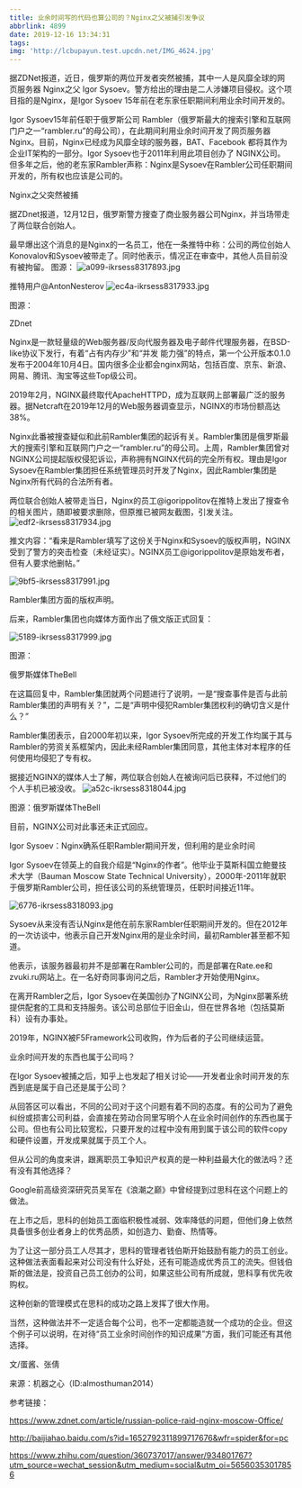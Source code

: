 ```yaml
---
title: 业余时间写的代码也算公司的？Nginx之父被捕引发争议
abbrlink: 4899
date: 2019-12-16 13:34:31
tags:
img: 'http://lcbupayun.test.upcdn.net/IMG_4624.jpg'
---
```

据ZDNet报道，近日，俄罗斯的两位开发者突然被捕，其中一人是风靡全球的网页服务器 Nginx之父 Igor Sysoev。警方给出的理由是二人涉嫌项目侵权。这个项目指的是Nginx，是Igor Sysoev 15年前在老东家任职期间利用业余时间开发的。

Igor Sysoev15年前任职于俄罗斯公司 Rambler（俄罗斯最大的搜索引擎和互联网门户之一“rambler.ru”的母公司），在此期间利用业余时间开发了网页服务器 Nginx。目前，Nginx已经成为风靡全球的服务器，BAT、Facebook 都将其作为企业IT架构的一部分。Igor Sysoev也于2011年利用此项目创办了 NGINX公司。但多年之后，他的老东家Rambler声称：Nginx是Sysoev在Rambler公司任职期间开发的，所有权也应该是公司的。

Nginx之父突然被捕

据ZDnet报道，12月12日，俄罗斯警方搜查了商业服务器公司Nginx，并当场带走了两位联合创始人。

最早爆出这个消息的是Nginx的一名员工，他在一条推特中称：公司的两位创始人Konovalov和Sysoev被带走了。同时他表示，情况正在审查中，其他人员目前没有被拘留。
图源：
![a099-ikrsess8317893.jpg](http://lcbupayun.test.upcdn.net/static/0b2b7268d1f5b17c2d19ea587f363cdf.jpg)

推特用户@AntonNesterov
![ec4a-ikrsess8317933.jpg](http://lcbupayun.test.upcdn.net/static/37374dfa331ed3cdf91a58fb46f2c9bb.jpg)

图源：

ZDnet

Nginx是一款轻量级的Web服务器/反向代服务器及电子邮件代理服务器，在BSD-like协议下发行，有着“占有内存少”和“并发 能力强”的特点，第一个公开版本0.1.0发布于2004年10月4日。国内很多企业都会nginx网站，包括百度、京东、新浪、网易、腾讯、淘宝等这些Top级公司。

2019年2月，NGINX最终取代ApacheHTTPD，成为互联网上部署最广泛的服务器。据Netcraft在2019年12月的Web服务器调查显示，NGINX的市场份额高达38%。

Nginx此番被搜查疑似和此前Rambler集团的起诉有关。Rambler集团是俄罗斯最大的搜索引擎和互联网门户之一“rambler.ru”的母公司。上周，Rambler集团曾对NGINX公司提起版权侵犯诉讼，声称拥有NGINX代码的完全所有权。理由是Igor Sysoev在Rambler集团担任系统管理员时开发了Nginx，因此Rambler集团是Nginx所有代码的合法所有者。

两位联合创始人被带走当日，Nginx的员工@igorippolitov在推特上发出了搜查令的相关图片，随即被要求删除，但原推已被网友截图，引发关注。
![edf2-ikrsess8317934.jpg](http://lcbupayun.test.upcdn.net/static/b39f62e3eb48c725af2bbaec08367cb9.jpg)


推文内容：“看来是Rambler填写了这份关于Nginx和Sysoev的版权声明，NGINX受到了警方的突击检查（未经证实）。NGINX员工@igorippolitov是原始发布者，但有人要求他删帖。”

![9bf5-ikrsess8317991.jpg](http://lcbupayun.test.upcdn.net/static/8e4d75a714137b772e926f6e597a53dc.jpg)

Rambler集团方面的版权声明。

后来，Rambler集团也向媒体方面作出了俄文版正式回复：

![5189-ikrsess8317999.jpg](http://lcbupayun.test.upcdn.net/static/042915890f597c537fb8ec8ea4b538dd.jpg)

图源：

俄罗斯媒体TheBell

在这篇回复中，Rambler集团就两个问题进行了说明，一是“搜查事件是否与此前Rambler集团的声明有关？”，二是“声明中侵犯Rambler集团权利的确切含义是什么？”

Rambler集团表示，自2000年初以来，Igor Sysoev所完成的开发工作均属于其与Rambler的劳资关系框架内，因此未经Rambler集团同意，其他主体对本程序的任何使用均侵犯了专有权。

据接近NGINX的媒体人士了解，两位联合创始人在被询问后已获释，不过他们的个人手机已被没收。
![a52c-ikrsess8318044.jpg](http://lcbupayun.test.upcdn.net/static/17cb7f0e971eec09a5c5925e0180c842.jpg)

图源：俄罗斯媒体TheBell

目前，NGINX公司对此事还未正式回应。

Igor Sysoev：Nginx确系任职Rambler期间开发，但利用的是业余时间

Igor Sysoev在领英上的自我介绍是“Nginx的作者”。他毕业于莫斯科国立鲍曼技术大学（Bauman Moscow State Technical University），2000年-2011年就职于俄罗斯Rambler公司，担任该公司的系统管理员，任职时间接近11年。

![6776-ikrsess8318093.jpg](http://lcbupayun.test.upcdn.net/static/cc9de1ebc1836670f991b8b6ed36a6bc.jpg)

Sysoev从来没有否认Nginx是他在前东家Rambler任职期间开发的。但在2012年的一次访谈中，他表示自己开发Nginx用的是业余时间，最初Rambler甚至都不知道。

他表示，该服务器最初并不是部署在Rambler公司的，而是部署在Rate.ee和zvuki.ru网站上。在一名好奇同事询问之后，Rambler才开始使用Nginx。

在离开Rambler之后，Igor Sysoev在美国创办了NGINX公司，为Nginx部署系统提供配套的工具和支持服务。该公司总部位于旧金山，但在世界各地（包括莫斯科）设有办事处。

2019年，NGINX被F5Framework公司收购，作为后者的子公司继续运营。

业余时间开发的东西也属于公司吗？

在Igor Sysoev被捕之后，知乎上也发起了相关讨论——开发者业余时间开发的东西到底是属于自己还是属于公司？

从回答区可以看出，不同的公司对于这个问题有着不同的态度。有的公司为了避免纠纷或损害公司利益，会直接在劳动合同里写明个人在业余时间创作的东西也属于公司。但也有公司比较宽松，只要开发的过程中没有用到属于该公司的软件copy和硬件设置，开发成果就属于员工个人。

但从公司的角度来讲，跟离职员工争知识产权真的是一种利益最大化的做法吗？还有没有其他选择？

Google前高级资深研究员吴军在《浪潮之巅》中曾经提到过思科在这个问题上的做法。

在上市之后，思科的创始员工面临积极性减弱、效率降低的问题，但他们身上依然具备很多创业者身上的优秀品质，如创造力、勤奋、热情等。


为了让这一部分员工人尽其才，思科的管理者钱伯斯开始鼓励有能力的员工创业。这种做法表面看起来对公司没有什么好处，还有可能造成优秀员工的流失。但钱伯斯的做法是，投资自己员工创办的公司，如果这些公司有所成就，思科享有优先收购权。

这种创新的管理模式在思科的成功之路上发挥了很大作用。

当然，这种做法并不一定适合每个公司，也不一定都能造就一个成功的企业。但这个例子可以说明，在对待“员工业余时间创作的知识成果”方面，我们可能还有其他选择。

文/蛋酱、张倩

来源：机器之心（ID:almosthuman2014）

参考链接：

https://www.zdnet.com/article/russian-police-raid-nginx-moscow-Office/

http://baijiahao.baidu.com/s?id=1652792311899717676&wfr=spider&for=pc

https://www.zhihu.com/question/360737017/answer/934801767?utm_source=wechat_session&utm_medium=social&utm_oi=56560353017856
